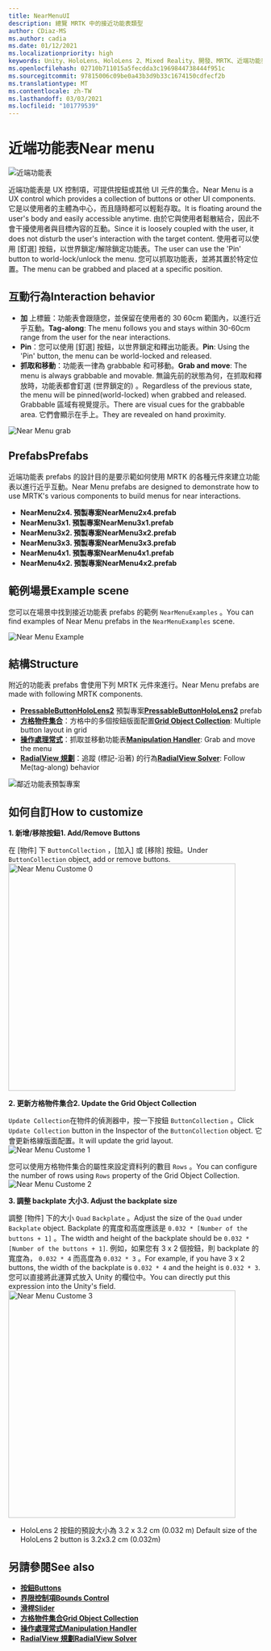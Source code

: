 ```yaml
---
title: NearMenuUI
description: 總覽 MRTK 中的接近功能表類型
author: CDiaz-MS
ms.author: cadia
ms.date: 01/12/2021
ms.localizationpriority: high
keywords: Unity、HoloLens、HoloLens 2、Mixed Reality、開發、MRTK、近端功能表、
ms.openlocfilehash: 02710b711015a5fecdda3c1969844738444f951c
ms.sourcegitcommit: 97815006c09be0a43b3d9b33c1674150cdfecf2b
ms.translationtype: MT
ms.contentlocale: zh-TW
ms.lasthandoff: 03/03/2021
ms.locfileid: "101779539"
---
```

# <a name="near-menu"></a><span data-ttu-id="6d996-104">近端功能表</span><span class="sxs-lookup"><span data-stu-id="6d996-104">Near menu</span></span>

![近端功能表](../images/near-menu/MRTK_UX_NearMenu.png)

<span data-ttu-id="6d996-106">近端功能表是 UX 控制項，可提供按鈕或其他 UI 元件的集合。</span><span class="sxs-lookup"><span data-stu-id="6d996-106">Near Menu is a UX control which provides a collection of buttons or other UI components.</span></span> <span data-ttu-id="6d996-107">它是以使用者的主體為中心，而且隨時都可以輕鬆存取。</span><span class="sxs-lookup"><span data-stu-id="6d996-107">It is floating around the user's body and easily accessible anytime.</span></span> <span data-ttu-id="6d996-108">由於它與使用者鬆散結合，因此不會干擾使用者與目標內容的互動。</span><span class="sxs-lookup"><span data-stu-id="6d996-108">Since it is loosely coupled with the user, it does not disturb the user's interaction with the target content.</span></span> <span data-ttu-id="6d996-109">使用者可以使用 [釘選] 按鈕，以世界鎖定/解除鎖定功能表。</span><span class="sxs-lookup"><span data-stu-id="6d996-109">The user can use the 'Pin' button to world-lock/unlock the menu.</span></span> <span data-ttu-id="6d996-110">您可以抓取功能表，並將其置於特定位置。</span><span class="sxs-lookup"><span data-stu-id="6d996-110">The menu can be grabbed and placed at a specific position.</span></span>

## <a name="interaction-behavior"></a><span data-ttu-id="6d996-111">互動行為</span><span class="sxs-lookup"><span data-stu-id="6d996-111">Interaction behavior</span></span>

- <span data-ttu-id="6d996-112">**加** 上標籤：功能表會跟隨您，並保留在使用者的 30 60cm 範圍內，以進行近乎互動。</span><span class="sxs-lookup"><span data-stu-id="6d996-112">**Tag-along**: The menu follows you and stays within 30-60cm range from the user for the near interactions.</span></span>
- <span data-ttu-id="6d996-113">**Pin**：您可以使用 [釘選] 按鈕，以世界鎖定和釋出功能表。</span><span class="sxs-lookup"><span data-stu-id="6d996-113">**Pin**: Using the 'Pin' button, the menu can be world-locked and released.</span></span>
- <span data-ttu-id="6d996-114">**抓取和移動**：功能表一律為 grabbable 和可移動。</span><span class="sxs-lookup"><span data-stu-id="6d996-114">**Grab and move**: The menu is always grabbable and movable.</span></span> <span data-ttu-id="6d996-115">無論先前的狀態為何，在抓取和釋放時，功能表都會釘選 (世界鎖定的) 。</span><span class="sxs-lookup"><span data-stu-id="6d996-115">Regardless of the previous state, the menu will be pinned(world-locked) when grabbed and released.</span></span> <span data-ttu-id="6d996-116">Grabbable 區域有視覺提示。</span><span class="sxs-lookup"><span data-stu-id="6d996-116">There are visual cues for the grabbable area.</span></span> <span data-ttu-id="6d996-117">它們會顯示在手上。</span><span class="sxs-lookup"><span data-stu-id="6d996-117">They are revealed on hand proximity.</span></span>

<img src="../images/near-menu/MRTK_UX_NearMenu_Grab.png" alt="Near Menu grab">

## <a name="prefabs"></a><span data-ttu-id="6d996-118">Prefabs</span><span class="sxs-lookup"><span data-stu-id="6d996-118">Prefabs</span></span>

<span data-ttu-id="6d996-119">近端功能表 prefabs 的設計目的是要示範如何使用 MRTK 的各種元件來建立功能表以進行近乎互動。</span><span class="sxs-lookup"><span data-stu-id="6d996-119">Near Menu prefabs are designed to demonstrate how to use MRTK's various components to build menus for near interactions.</span></span>

- <span data-ttu-id="6d996-120">**NearMenu2x4. 預製專案**</span><span class="sxs-lookup"><span data-stu-id="6d996-120">**NearMenu2x4.prefab**</span></span>
- <span data-ttu-id="6d996-121">**NearMenu3x1. 預製專案**</span><span class="sxs-lookup"><span data-stu-id="6d996-121">**NearMenu3x1.prefab**</span></span>
- <span data-ttu-id="6d996-122">**NearMenu3x2. 預製專案**</span><span class="sxs-lookup"><span data-stu-id="6d996-122">**NearMenu3x2.prefab**</span></span>
- <span data-ttu-id="6d996-123">**NearMenu3x3. 預製專案**</span><span class="sxs-lookup"><span data-stu-id="6d996-123">**NearMenu3x3.prefab**</span></span>
- <span data-ttu-id="6d996-124">**NearMenu4x1. 預製專案**</span><span class="sxs-lookup"><span data-stu-id="6d996-124">**NearMenu4x1.prefab**</span></span>
- <span data-ttu-id="6d996-125">**NearMenu4x2. 預製專案**</span><span class="sxs-lookup"><span data-stu-id="6d996-125">**NearMenu4x2.prefab**</span></span>

## <a name="example-scene"></a><span data-ttu-id="6d996-126">範例場景</span><span class="sxs-lookup"><span data-stu-id="6d996-126">Example scene</span></span>

<span data-ttu-id="6d996-127">您可以在場景中找到接近功能表 prefabs 的範例 `NearMenuExamples` 。</span><span class="sxs-lookup"><span data-stu-id="6d996-127">You can find examples of Near Menu prefabs in the `NearMenuExamples` scene.</span></span>

<img src="../images/near-menu/MRTK_UX_NearMenu_Examples.png" alt="Near Menu Example">

## <a name="structure"></a><span data-ttu-id="6d996-128">結構</span><span class="sxs-lookup"><span data-stu-id="6d996-128">Structure</span></span>

<span data-ttu-id="6d996-129">附近的功能表 prefabs 會使用下列 MRTK 元件來進行。</span><span class="sxs-lookup"><span data-stu-id="6d996-129">Near Menu prefabs are made with following MRTK components.</span></span>

- <span data-ttu-id="6d996-130">[**PressableButtonHoloLens2**](button.md) 預製專案</span><span class="sxs-lookup"><span data-stu-id="6d996-130">[**PressableButtonHoloLens2**](button.md) prefab</span></span>
- <span data-ttu-id="6d996-131">[**方格物件集合**](object-collection.md)：方格中的多個按鈕版面配置</span><span class="sxs-lookup"><span data-stu-id="6d996-131">[**Grid Object Collection**](object-collection.md): Multiple button layout in grid</span></span>
- <span data-ttu-id="6d996-132">[**操作處理常式**](manipulation-handler.md)：抓取並移動功能表</span><span class="sxs-lookup"><span data-stu-id="6d996-132">[**Manipulation Handler**](manipulation-handler.md): Grab and move the menu</span></span>
- <span data-ttu-id="6d996-133">[**RadialView 規劃**](solvers/solver.md)：追蹤 (標記-沿著) 的行為</span><span class="sxs-lookup"><span data-stu-id="6d996-133">[**RadialView Solver**](solvers/solver.md): Follow Me(tag-along) behavior</span></span>

![鄰近功能表預製專案](../images/near-menu/MRTK_UX_NearMenu_Structure.png)

## <a name="how-to-customize"></a><span data-ttu-id="6d996-135">如何自訂</span><span class="sxs-lookup"><span data-stu-id="6d996-135">How to customize</span></span>

<span data-ttu-id="6d996-136">**1. 新增/移除按鈕**</span><span class="sxs-lookup"><span data-stu-id="6d996-136">**1. Add/Remove Buttons**</span></span>

<span data-ttu-id="6d996-137">在 [物件] 下 `ButtonCollection` ，[加入] 或 [移除] 按鈕。</span><span class="sxs-lookup"><span data-stu-id="6d996-137">Under `ButtonCollection` object, add or remove buttons.</span></span>  
<img src="../images/near-menu/MRTK_UX_NearMenu_Custom0.png" width="450" alt="Near Menu Custome 0">

<span data-ttu-id="6d996-138">**2. 更新方格物件集合**</span><span class="sxs-lookup"><span data-stu-id="6d996-138">**2. Update the Grid Object Collection**</span></span>

<span data-ttu-id="6d996-139">`Update Collection`在物件的偵測器中，按一下按鈕 `ButtonCollection` 。</span><span class="sxs-lookup"><span data-stu-id="6d996-139">Click `Update Collection` button in the Inspector of the `ButtonCollection` object.</span></span> <span data-ttu-id="6d996-140">它會更新格線版面配置。</span><span class="sxs-lookup"><span data-stu-id="6d996-140">It will update the grid layout.</span></span>  
<img src="../images/near-menu/MRTK_UX_NearMenu_Custom1.png" alt="Near Menu Custome 1">

<span data-ttu-id="6d996-141">您可以使用方格物件集合的屬性來設定資料列的數目 `Rows` 。</span><span class="sxs-lookup"><span data-stu-id="6d996-141">You can configure the number of rows using `Rows` property of the Grid Object Collection.</span></span>  
<img src="../images/near-menu/MRTK_UX_NearMenu_Custom2.png" alt="Near Menu Custome 2">

<span data-ttu-id="6d996-142">**3. 調整 backplate 大小**</span><span class="sxs-lookup"><span data-stu-id="6d996-142">**3. Adjust the backplate size**</span></span>

<span data-ttu-id="6d996-143">調整 [物件] 下的大小 `Quad` `Backplate` 。</span><span class="sxs-lookup"><span data-stu-id="6d996-143">Adjust the size of the `Quad` under `Backplate` object.</span></span> <span data-ttu-id="6d996-144">Backplate 的寬度和高度應該是 `0.032 * [Number of the buttons + 1]` 。</span><span class="sxs-lookup"><span data-stu-id="6d996-144">The width and height of the backplate should be `0.032 * [Number of the buttons + 1]`.</span></span> <span data-ttu-id="6d996-145">例如，如果您有 3 x 2 個按鈕，則 backplate 的寬度為， `0.032 * 4` 而高度為 `0.032 * 3` 。</span><span class="sxs-lookup"><span data-stu-id="6d996-145">For example, if you have 3 x 2 buttons, the width of the backplate is `0.032 * 4` and the height is `0.032 * 3`.</span></span> <span data-ttu-id="6d996-146">您可以直接將此運算式放入 Unity 的欄位中。</span><span class="sxs-lookup"><span data-stu-id="6d996-146">You can directly put this expression into the Unity's field.</span></span>  
<img src="../images/near-menu/MRTK_UX_NearMenu_Custom3.png" width="450" alt="Near Menu Custome 3">

- <span data-ttu-id="6d996-147">HoloLens 2 按鈕的預設大小為 3.2 x 3.2 cm (0.032 m) </span><span class="sxs-lookup"><span data-stu-id="6d996-147">Default size of the HoloLens 2 button is 3.2x3.2 cm (0.032m)</span></span>

## <a name="see-also"></a><span data-ttu-id="6d996-148">另請參閱</span><span class="sxs-lookup"><span data-stu-id="6d996-148">See also</span></span>

- [<span data-ttu-id="6d996-149">**按鈕**</span><span class="sxs-lookup"><span data-stu-id="6d996-149">**Buttons**</span></span>](button.md)
- [<span data-ttu-id="6d996-150">**界限控制項**</span><span class="sxs-lookup"><span data-stu-id="6d996-150">**Bounds Control**</span></span>](bounds-control.md)
- [<span data-ttu-id="6d996-151">**滑桿**</span><span class="sxs-lookup"><span data-stu-id="6d996-151">**Slider**</span></span>](sliders.md)
- [<span data-ttu-id="6d996-152">**方格物件集合**</span><span class="sxs-lookup"><span data-stu-id="6d996-152">**Grid Object Collection**</span></span>](object-collection.md)
- [<span data-ttu-id="6d996-153">**操作處理常式**</span><span class="sxs-lookup"><span data-stu-id="6d996-153">**Manipulation Handler**</span></span>](manipulation-handler.md)
- [<span data-ttu-id="6d996-154">**RadialView 規劃**</span><span class="sxs-lookup"><span data-stu-id="6d996-154">**RadialView Solver**</span></span>](solvers/solver.md)
